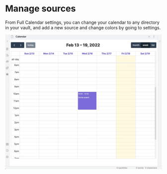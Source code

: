 # Manage sources

From Full Calendar settings, you can change your calendar to any directory in your vault, and add a new source and change colors by going to settings.

![Add calendar](../assets/add-calendar-source.gif)

